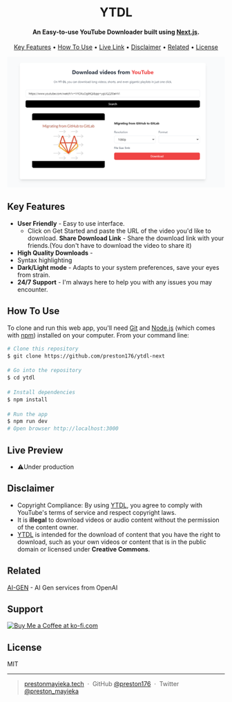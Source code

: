 
<h1 align="center">
  <br>
  <br>
  YTDL
  <br>
</h1>

<h4 align="center">An Easy-to-use YouTube Downloader built using <a href="https://nextjs.org/" target="_blank">Next.js</a>.</h4>



<p align="center">
  <a href="#key-features">Key Features</a> •
  <a href="#how-to-use">How To Use</a> •
  <a href="#Live-preview">Live Link</a> •
  <a href="#disclaimer">Disclaimer</a> •
  <a href="#related">Related</a> •
  <a href="#license">License</a>
</p>

![screenshot](./public/demo.png)

## Key Features

* **User Friendly** - Easy to use interface.
  - Click on Get Started and paste the URL of the video you'd like to download.
**Share Download Link** - Share the download link with your friends.(You don't have to download the video to share it)
* **High Quality Downloads** - 
* Syntax highlighting
* **Dark/Light mode** - Adapts to your system preferences, save your eyes from strain.
* **24/7 Support** - I'm always here to help you with any issues you may encounter.

## How To Use

To clone and run this web app, you'll need [Git](https://git-scm.com) and [Node.js](https://nodejs.org/en/download/) (which comes with [npm](http://npmjs.com)) installed on your computer. From your command line:

```bash
# Clone this repository
$ git clone https://github.com/preston176/ytdl-next

# Go into the repository
$ cd ytdl

# Install dependencies
$ npm install

# Run the app
$ npm run dev
# Open browser http://localhost:3000
```

## Live Preview

- ⚠️Under production


## Disclaimer

- Copyright Compliance: By using [YTDL](https://github.com/preston176/ytdl-next), you agree to comply with YouTube's terms of service and respect copyright laws. 
- It is **illegal** to download videos or audio content without the permission of the content owner. 
- [YTDL](https://github.com/preston176/ytdl-next) is intended for the download of content that you have the right to download, such as your own videos or content that is in the public domain or licensed under **Creative Commons**.

## Related

[AI-GEN](https://github.com/preston176/ai-gen) - AI Gen services from OpenAI

## Support

<a href='https://ko-fi.com/A0A1TVTET' target='_blank'><img height='36' style='border:0px;height:36px;' src='https://storage.ko-fi.com/cdn/kofi2.png?v=3' border='0' alt='Buy Me a Coffee at ko-fi.com' /></a>

## License

MIT

---

> [prestonmayieka.tech](https://www.prestonmayieka.tech) &nbsp;&middot;&nbsp;
> GitHub [@preston176](https://github.com/preston176) &nbsp;&middot;&nbsp;
> Twitter [@preston_mayieka](https://twitter.com/preston_mayieka)

